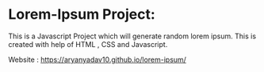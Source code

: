 # Lorem-Ipsum Project: 


This is a Javascript Project which will generate random lorem ipsum. This is created with help of HTML , CSS and Javascript.


Website :  https://aryanyadav10.github.io/lorem-ipsum/
